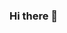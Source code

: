 ### Hi there 👋

<!--
**AbhinavRan/AbhinavRan** is a ✨ _special_ ✨ repository because its `README.md` (this file) appears on your GitHub profile.

Here are some ideas to get you started:

- 🔭 I’m currently working as a cybersecurity engineer trainee at KloudOne
- 🌱 I’m currently learning a lot and lots of things.
- 💬 I'm also a part time webdeveloper.
- 📫 Also a part time UI designer.
- 😄 Sometimes does freelance to add some pennies.
- 
-->
